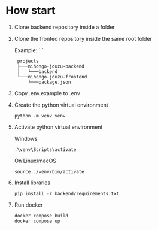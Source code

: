 # How start

1) Clone backend repository inside a folder

1) Clone the fronted repository inside the same root folder

    Example:
        ```
        
        projects
        ├───nihongo-jouzu-backend
        │   └───backend
        └───nihongo-jouzu-frontend
            └───package.json
        
1) Copy .env.example to .env       

2) Create the python virtual environment

    ```python -m venv venv```
3) Activate python virtual environment
    
    Windows

    ```.\venv\Scripts\activate``` 

    On Linux/macOS

    ```source ./venv/bin/activate```

4) Install libraries

    ```pip install -r backend/requirements.txt```    

5) Run docker

    ```docker compose build```  
    ```docker compose up```  
